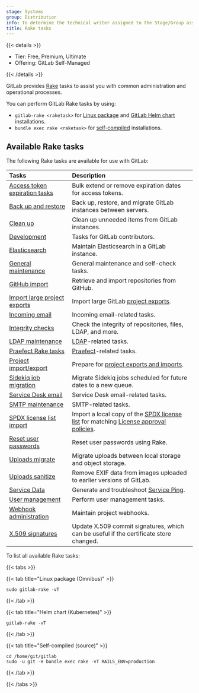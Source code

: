 ```yaml
---
stage: Systems
group: Distribution
info: To determine the technical writer assigned to the Stage/Group associated with this page, see https://handbook.gitlab.com/handbook/product/ux/technical-writing/#assignments
title: Rake tasks
---
```


{{< details >}}

- Tier: Free, Premium, Ultimate
- Offering: GitLab Self-Managed

{{< /details >}}

GitLab provides [Rake](https://ruby.github.io/rake/) tasks to assist you with common administration and operational
processes.

You can perform GitLab Rake tasks by using:

- `gitlab-rake <raketask>` for [Linux package](https://docs.gitlab.com/omnibus/) and [GitLab Helm chart](https://docs.gitlab.com/charts/troubleshooting/kubernetes_cheat_sheet.html#gitlab-specific-kubernetes-information) installations.
- `bundle exec rake <raketask>` for [self-compiled](../../install/installation.md) installations.

## Available Rake tasks

The following Rake tasks are available for use with GitLab:

| Tasks                                                                                                      | Description |
|:-----------------------------------------------------------------------------------------------------------|:------------|
| [Access token expiration tasks](tokens/_index.md)                                                          | Bulk extend or remove expiration dates for access tokens. |
| [Back up and restore](../../administration/backup_restore/_index.md)                                          | Back up, restore, and migrate GitLab instances between servers. |
| [Clean up](cleanup.md)                                                                                     | Clean up unneeded items from GitLab instances. |
| [Development](../../development/rake_tasks.md)                                                                | Tasks for GitLab contributors. |
| [Elasticsearch](../../integration/advanced_search/elasticsearch.md#gitlab-advanced-search-rake-tasks)         | Maintain Elasticsearch in a GitLab instance. |
| [General maintenance](maintenance.md)                                                                      | General maintenance and self-check tasks. |
| [GitHub import](github_import.md)                                                                          | Retrieve and import repositories from GitHub. |
| [Import large project exports](project_import_export.md#import-large-projects)                             | Import large GitLab [project exports](../../user/project/settings/import_export.md). |
| [Incoming email](incoming_email.md)                                                                        | Incoming email-related tasks. |
| [Integrity checks](check.md)                                                                               | Check the integrity of repositories, files, LDAP, and more. |
| [LDAP maintenance](ldap.md)                                                                                | [LDAP](../../administration/auth/ldap/_index.md)-related tasks. |
| [Praefect Rake tasks](praefect.md)                                                                         | [Praefect](../../administration/gitaly/praefect.md)-related tasks. |
| [Project import/export](project_import_export.md)                                                          | Prepare for [project exports and imports](../../user/project/settings/import_export.md). |
| [Sidekiq job migration](../sidekiq/sidekiq_job_migration.md)                                                          | Migrate Sidekiq jobs scheduled for future dates to a new queue. |
| [Service Desk email](service_desk_email.md)                                                                | Service Desk email-related tasks. |
| [SMTP maintenance](smtp.md)                                                                                | SMTP-related tasks. |
| [SPDX license list import](spdx.md)                                                                        | Import a local copy of the [SPDX license list](https://spdx.org/licenses/) for matching [License approval policies](../../user/compliance/license_approval_policies.md). |
| [Reset user passwords](../../security/reset_user_password.md#use-a-rake-task)                                 | Reset user passwords using Rake. |
| [Uploads migrate](uploads/migrate.md)                                                                      | Migrate uploads between local storage and object storage. |
| [Uploads sanitize](uploads/sanitize.md)                                                                    | Remove EXIF data from images uploaded to earlier versions of GitLab. |
| [Service Data](../../development/internal_analytics/service_ping/troubleshooting.md#generate-service-ping)    | Generate and troubleshoot [Service Ping](../../development/internal_analytics/service_ping/_index.md). |
| [User management](user_management.md)                                                                      | Perform user management tasks. |
| [Webhook administration](web_hooks.md)                                                                     | Maintain project webhooks. |
| [X.509 signatures](x509_signatures.md)                                                                     | Update X.509 commit signatures, which can be useful if the certificate store changed. |

To list all available Rake tasks:

{{< tabs >}}

{{< tab title="Linux package (Omnibus)" >}}

```shell
sudo gitlab-rake -vT
```

{{< /tab >}}

{{< tab title="Helm chart (Kubernetes)" >}}

```shell
gitlab-rake -vT
```

{{< /tab >}}

{{< tab title="Self-compiled (source)" >}}

```shell
cd /home/git/gitlab
sudo -u git -H bundle exec rake -vT RAILS_ENV=production
```

{{< /tab >}}

{{< /tabs >}}

